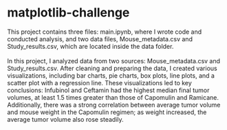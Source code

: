 # matplotlib-challenge
This project contains three files: main.ipynb, where I wrote code and conducted analysis, and two data files, Mouse_metadata.csv and Study_results.csv, which are located inside the data folder.
<br><br>
In this project, I analyzed data from two sources: Mouse_metadata.csv and Study_results.csv. After cleaning and preparing the data, I created various visualizations, including bar charts, pie charts, box plots, line plots, and a scatter plot with a regression line. These visualizations led to key conclusions: Infubinol and Ceftamin had the highest median final tumor volumes, at least 1.5 times greater than those of Capomulin and Ramicane. Additionally, there was a strong correlation between average tumor volume and mouse weight in the Capomulin regimen; as weight increased, the average tumor volume also rose steadily.
